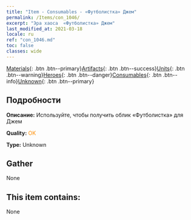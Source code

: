 ```yaml
---
title: "Item - Consumables - «Футболистка» Джем"
permalink: /Items/con_1046/
excerpt: "Эра хаоса  «Футболистка» Джем"
last_modified_at: 2021-03-18
locale: ru
ref: "con_1046.md"
toc: false
classes: wide
---
```

 [Materials](/ru/Items/){: .btn .btn--primary}[Artifacts](/ru/Items/Artifacts/){: .btn .btn--success}[Units](/ru/Items/Units/){: .btn .btn--warning}[Heroes](/ru/Items/Heroes/){: .btn .btn--danger}[Consumables](/ru/Items/Consumables/){: .btn .btn--info}[Unknown](/ru/Items/Unknown/){: .btn .btn--primary}

## Подробности
 **Описание:** Используйте, чтобы получить облик «Футболистка» для Джем

 **Quality:** <span style="color: #FF8C00">OK</span>

 **Type:** Unknown

## Gather

  None

## This item contains:

  None

